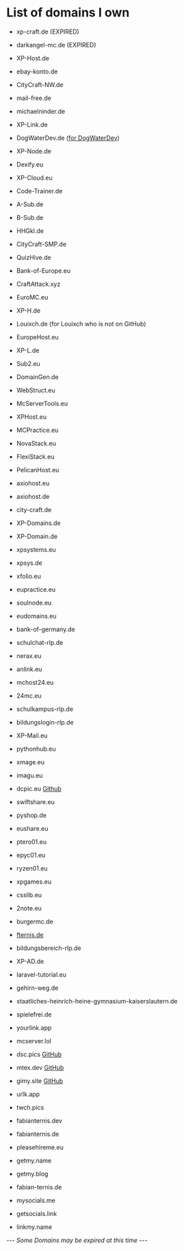 # List of domains I own

- xp-craft.de (EXPIRED)
- darkangel-mc.de (EXPIRED)
- XP-Host.de
- ebay-konto.de
- CityCraft-NW.de
- mail-free.de

- michaelninder.de
- XP-Link.de
- DogWaterDev.de ([for DogWaterDev](https://github.com/DogWaterDev]))
- XP-Node.de
- Dexify.eu
- XP-Cloud.eu
- Code-Trainer.de
- A-Sub.de
- B-Sub.de
- HHGkl.de
- CityCraft-SMP.de
- QuizHive.de
- Bank-of-Europe.eu
- CraftAttack.xyz
- EuroMC.eu
- XP-H.de
- Louixch.de (for Louixch who is not on GitHub)
- EuropeHost.eu
- XP-L.de
- Sub2.eu
- DomainGen.de
- WebStruct.eu
- McServerTools.eu
- XPHost.eu
- MCPractice.eu
- NovaStack.eu
- FlexiStack.eu
- PelicanHost.eu

- axiohost.eu
- axiohost.de
- city-craft.de
- XP-Domains.de
- XP-Domain.de
- xpsystems.eu
- xpsys.de
- xfolio.eu
- eupractice.eu
- soulnode.eu
- eudomains.eu
- bank-of-germany.de
- schulchat-rlp.de
- nerax.eu
- anlink.eu
- mchost24.eu
- 24mc.eu
- schulkampus-rlp.de
- bildungslogin-rlp.de
- XP-Mail.eu
- pythonhub.eu
- xmage.eu
- imagu.eu
- dcpic.eu [Github](https://github.com/europehost/dsc.pics)
- swiftshare.eu
- pyshop.de
- eushare.eu
- ptero01.eu
- epyc01.eu
- ryzen01.eu
- xpgames.eu
- csslib.eu
- 2note.eu
- burgermc.de
- [fternis.de](https://fternis.de/)
- bildungsbereich-rlp.de
- XP-AD.de
- laravel-tutorial.eu
- gehirn-weg.de
- staatliches-heinrich-heine-gymnasium-kaiserslautern.de
- spielefrei.de
- yourlink.app
- mcserver.lol
- dsc.pics [GitHub](https://github.com/europehost/dsc.pics)
- mtex.dev [GitHub](https://github.com/MTEX-dev)
- gimy.site [GitHub](https://github.com/MTEX-dev/gimy-site)
- urlk.app
- twch.pics
- fabianternis.dev
- fabianternis.de
- pleasehireme.eu
- getmy.name
- getmy.blog
- fabian-ternis.de
- mysocials.me
- getsocials.link
- linkmy.name

*--- Some Domains may be expired at this time* ---
